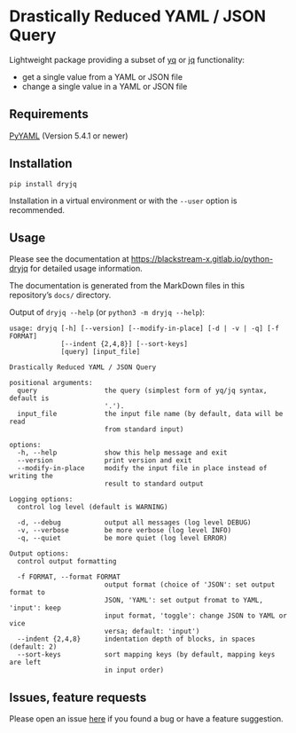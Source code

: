 # Drastically Reduced YAML / JSON Query

Lightweight package providing a subset of
[yq](https://mikefarah.gitbook.io/yq/) or
[jq](https://stedolan.github.io/jq/) functionality:

-   get a single value from a YAML or JSON file
-   change a single value in a YAML or JSON file


## Requirements

[PyYAML](https://pypi.org/project/PyYAML/) (Version 5.4.1 or newer)

## Installation

```
pip install dryjq
```

Installation in a virtual environment or with the `--user` option is recommended.


## Usage

Please see the documentation at <https://blackstream-x.gitlab.io/python-dryjq>
for detailed usage information.

The documentation is generated from the MarkDown files
in this repository’s `docs/` directory.

Output of `dryjq --help` (or `python3 -m dryjq --help`):

```
usage: dryjq [-h] [--version] [--modify-in-place] [-d | -v | -q] [-f FORMAT]
             [--indent {2,4,8}] [--sort-keys]
             [query] [input_file]

Drastically Reduced YAML / JSON Query

positional arguments:
  query                 the query (simplest form of yq/jq syntax, default is
                        '.').
  input_file            the input file name (by default, data will be read
                        from standard input)

options:
  -h, --help            show this help message and exit
  --version             print version and exit
  --modify-in-place     modify the input file in place instead of writing the
                        result to standard output

Logging options:
  control log level (default is WARNING)

  -d, --debug           output all messages (log level DEBUG)
  -v, --verbose         be more verbose (log level INFO)
  -q, --quiet           be more quiet (log level ERROR)

Output options:
  control output formatting

  -f FORMAT, --format FORMAT
                        output format (choice of 'JSON': set output format to
                        JSON, 'YAML': set output fromat to YAML, 'input': keep
                        input format, 'toggle': change JSON to YAML or vice
                        versa; default: 'input')
  --indent {2,4,8}      indentation depth of blocks, in spaces (default: 2)
  --sort-keys           sort mapping keys (by default, mapping keys are left
                        in input order)
```

## Issues, feature requests

Please open an issue [here](https://gitlab.com/blackstream-x/python-dryjq/-/issues)
if you found a bug or have a feature suggestion.

